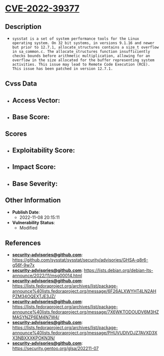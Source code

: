 
# [CVE-2022-39377](https://cve.mitre.org/cgi-bin/cvename.cgi?name=CVE-2022-39377)

## Description

- `sysstat is a set of system performance tools for the Linux operating system. On 32 bit systems, in versions 9.1.16 and newer but prior to 12.7.1, allocate_structures contains a size_t overflow in sa_common.c. The allocate_structures function insufficiently checks bounds before arithmetic multiplication, allowing for an overflow in the size allocated for the buffer representing system activities. This issue may lead to Remote Code Execution (RCE). This issue has been patched in version 12.7.1.`

## Cvss Data

- **Access Vector**:
  - 
- **Base Score**:
  - 

## Scores

- **Exploitability Score**:
  - 
- **Impact Score**:
  - 
- **Base Severity**:
  - 

## Other Information

- **Publish Date**:
  - 2022-11-08 20:15:11
- **Vulnerability Status**:
  - Modified

## References

- **security-advisories@github.com**: https://github.com/sysstat/sysstat/security/advisories/GHSA-q8r6-g56f-9w7x
- **security-advisories@github.com**: https://lists.debian.org/debian-lts-announce/2022/11/msg00014.html
- **security-advisories@github.com**: https://lists.fedoraproject.org/archives/list/package-announce%40lists.fedoraproject.org/message/6F26ALXWYHT4LN2AHPZM34OQEXTJE3JZ/
- **security-advisories@github.com**: https://lists.fedoraproject.org/archives/list/package-announce%40lists.fedoraproject.org/message/7X6WKTODOUDV6M3HZMASYNZP6EM4N7W4/
- **security-advisories@github.com**: https://lists.fedoraproject.org/archives/list/package-announce%40lists.fedoraproject.org/message/PHUVUDIVDJZ7AVXD3XX3NBXXXKPOKN3N/
- **security-advisories@github.com**: https://security.gentoo.org/glsa/202211-07
